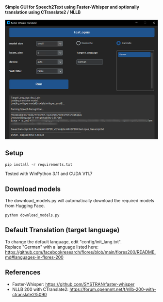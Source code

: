 **Simple GUI for Speech2Text using Faster-Whisper and optionally translation using CTranslate2 / NLLB**<br>
<br>![](/Demo.png?raw=true)

## Setup
```
pip install -r requirements.txt
```
Tested with WinPython 3.11 and CUDA V11.7


## Download models
The download_models.py will automatically download the required models from Hugging Face.
```
python download_models.py
```

## Default Translation (target language)
To change the default language, edit "config/init_lang.txt". <br>
Replace "German" with a language listed here: <br>
https://github.com/facebookresearch/flores/blob/main/flores200/README.md#languages-in-flores-200

## References<br>
- Faster-Whisper: https://github.com/SYSTRAN/faster-whisper
- NLLB 200 with CTranslate2: https://forum.opennmt.net/t/nllb-200-with-ctranslate2/5090
